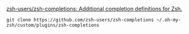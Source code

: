 

[zsh-users/zsh-completions: Additional completion definitions for Zsh.](https://github.com/zsh-users/zsh-completions)




```shell
git clone https://github.com/zsh-users/zsh-completions ~/.oh-my-zsh/custom/plugins/zsh-completions
```


